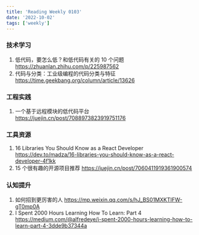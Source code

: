 ```yaml
---
title: 'Reading Weekly 0103'
date: '2022-10-02'
tags: ['weekly']
---
```


### 技术学习

1. 低代码，要怎么低？和低代码有关的 10 个问题 https://zhuanlan.zhihu.com/p/225987562
2. 代码与分类：工业级编程的代码分类与特征 https://time.geekbang.org/column/article/13626

### 工程实践

1. 一个基于远程模块的低代码平台 https://juejin.cn/post/7088973823919751176

### 工具资源

1. 16 Libraries You Should Know as a React Developer https://dev.to/madza/16-libraries-you-should-know-as-a-react-developer-4f1kk
2. 15 个很有趣的开源项目推荐 https://juejin.cn/post/7060411919361900574

### 认知提升

1. 如何招到更厉害的人 https://mp.weixin.qq.com/s/hJ_BS01MXKTIFW-gT0mp0A
2. I Spent 2000 Hours Learning How To Learn: Part 4 https://medium.com/@alfredeye/i-spent-2000-hours-learning-how-to-learn-part-4-3dde9b37344a
